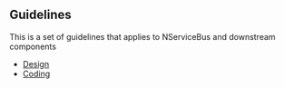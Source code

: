 ## Guidelines

This is a set of guidelines that applies to NServiceBus and downstream components


* [Design](design-guidelines.md)
* [Coding](coding-guidelines.md)